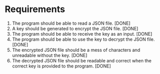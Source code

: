 # Requirements

1. The program should be able to read a JSON file. [DONE]
2. A key should be generated to encrypt the JSON file. [DONE]
3. The program should be able to receive the key as an input. [DONE]
4. The program should be able to use the key to decrypt the JSON file. [DONE]
5. The encrypted JSON file should be a mess of characters and unreadable without the key. [DONE]
6. The decrypted JSON file should be readable and correct when the correct key is provided to the program. [DONE]